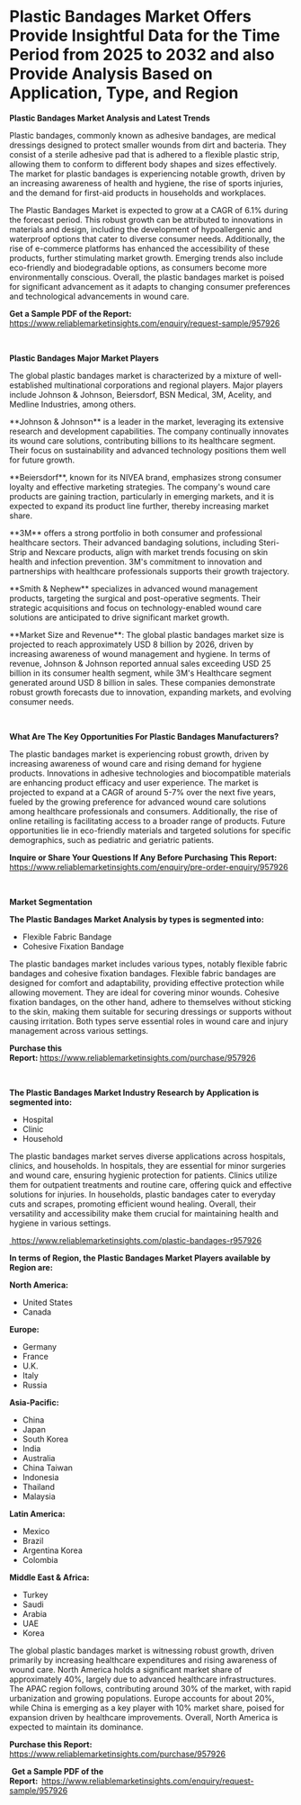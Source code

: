 <p><h1>Plastic Bandages Market Offers Provide Insightful Data for the Time Period from 2025 to 2032 and also Provide Analysis Based on Application, Type, and Region</h1></p><p><strong>Plastic Bandages Market Analysis and Latest Trends</strong></p>
<p><p>Plastic bandages, commonly known as adhesive bandages, are medical dressings designed to protect smaller wounds from dirt and bacteria. They consist of a sterile adhesive pad that is adhered to a flexible plastic strip, allowing them to conform to different body shapes and sizes effectively. The market for plastic bandages is experiencing notable growth, driven by an increasing awareness of health and hygiene, the rise of sports injuries, and the demand for first-aid products in households and workplaces. </p><p>The Plastic Bandages Market is expected to grow at a CAGR of 6.1% during the forecast period. This robust growth can be attributed to innovations in materials and design, including the development of hypoallergenic and waterproof options that cater to diverse consumer needs. Additionally, the rise of e-commerce platforms has enhanced the accessibility of these products, further stimulating market growth. Emerging trends also include eco-friendly and biodegradable options, as consumers become more environmentally conscious. Overall, the plastic bandages market is poised for significant advancement as it adapts to changing consumer preferences and technological advancements in wound care.</p></p>
<p><strong>Get a Sample PDF of the Report:&nbsp;</strong> <a href="https://www.reliablemarketinsights.com/enquiry/request-sample/957926?utm_campaign=3004&utm_medium=2&utm_source=Github&utm_content=ia&utm_term=19042025&utm_id=plastic-bandages">https://www.reliablemarketinsights.com/enquiry/request-sample/957926</a></p>
<p>&nbsp;</p>
<p><strong>Plastic Bandages Major Market Players</strong></p>
<p><p>The global plastic bandages market is characterized by a mixture of well-established multinational corporations and regional players. Major players include Johnson & Johnson, Beiersdorf, BSN Medical, 3M, Acelity, and Medline Industries, among others. </p><p>**Johnson & Johnson** is a leader in the market, leveraging its extensive research and development capabilities. The company continually innovates its wound care solutions, contributing billions to its healthcare segment. Their focus on sustainability and advanced technology positions them well for future growth.</p><p>**Beiersdorf**, known for its NIVEA brand, emphasizes strong consumer loyalty and effective marketing strategies. The company's wound care products are gaining traction, particularly in emerging markets, and it is expected to expand its product line further, thereby increasing market share.</p><p>**3M** offers a strong portfolio in both consumer and professional healthcare sectors. Their advanced bandaging solutions, including Steri-Strip and Nexcare products, align with market trends focusing on skin health and infection prevention. 3M's commitment to innovation and partnerships with healthcare professionals supports their growth trajectory.</p><p>**Smith & Nephew** specializes in advanced wound management products, targeting the surgical and post-operative segments. Their strategic acquisitions and focus on technology-enabled wound care solutions are anticipated to drive significant market growth.</p><p>**Market Size and Revenue**: The global plastic bandages market size is projected to reach approximately USD 8 billion by 2026, driven by increasing awareness of wound management and hygiene. In terms of revenue, Johnson & Johnson reported annual sales exceeding USD 25 billion in its consumer health segment, while 3M's Healthcare segment generated around USD 8 billion in sales. These companies demonstrate robust growth forecasts due to innovation, expanding markets, and evolving consumer needs.</p></p>
<p>&nbsp;</p>
<p><strong>What Are The Key Opportunities For Plastic Bandages Manufacturers?</strong></p>
<p><p>The plastic bandages market is experiencing robust growth, driven by increasing awareness of wound care and rising demand for hygiene products. Innovations in adhesive technologies and biocompatible materials are enhancing product efficacy and user experience. The market is projected to expand at a CAGR of around 5-7% over the next five years, fueled by the growing preference for advanced wound care solutions among healthcare professionals and consumers. Additionally, the rise of online retailing is facilitating access to a broader range of products. Future opportunities lie in eco-friendly materials and targeted solutions for specific demographics, such as pediatric and geriatric patients.</p></p>
<p><strong>Inquire or Share Your Questions If Any Before Purchasing This Report:</strong> <a href="https://www.reliablemarketinsights.com/enquiry/pre-order-enquiry/957926?utm_campaign=3004&utm_medium=2&utm_source=Github&utm_content=ia&utm_term=19042025&utm_id=plastic-bandages">https://www.reliablemarketinsights.com/enquiry/pre-order-enquiry/957926</a></p>
<p>&nbsp;</p>
<p><strong>Market Segmentation</strong></p>
<p><strong>The Plastic Bandages Market Analysis by types is segmented into:</strong></p>
<p><ul><li>Flexible Fabric Bandage</li><li>Cohesive Fixation Bandage</li></ul></p>
<p><p>The plastic bandages market includes various types, notably flexible fabric bandages and cohesive fixation bandages. Flexible fabric bandages are designed for comfort and adaptability, providing effective protection while allowing movement. They are ideal for covering minor wounds. Cohesive fixation bandages, on the other hand, adhere to themselves without sticking to the skin, making them suitable for securing dressings or supports without causing irritation. Both types serve essential roles in wound care and injury management across various settings.</p></p>
<p><strong>Purchase this Report:&nbsp;</strong><a href="https://www.reliablemarketinsights.com/purchase/957926?utm_campaign=3004&utm_medium=2&utm_source=Github&utm_content=ia&utm_term=19042025&utm_id=plastic-bandages">https://www.reliablemarketinsights.com/purchase/957926</a></p>
<p>&nbsp;</p>
<p><strong>The Plastic Bandages Market Industry Research by Application is segmented into:</strong></p>
<p><ul><li>Hospital</li><li>Clinic</li><li>Household</li></ul></p>
<p><p>The plastic bandages market serves diverse applications across hospitals, clinics, and households. In hospitals, they are essential for minor surgeries and wound care, ensuring hygienic protection for patients. Clinics utilize them for outpatient treatments and routine care, offering quick and effective solutions for injuries. In households, plastic bandages cater to everyday cuts and scrapes, promoting efficient wound healing. Overall, their versatility and accessibility make them crucial for maintaining health and hygiene in various settings.</p></p>
<p><a href="https://www.reliablemarketinsights.com/plastic-bandages-r957926?utm_campaign=3004&utm_medium=2&utm_source=Github&utm_content=ia&utm_term=19042025&utm_id=plastic-bandages">&nbsp;https://www.reliablemarketinsights.com/plastic-bandages-r957926</a></p>
<p><strong>In terms of Region, the Plastic Bandages Market Players available by Region are:</strong></p>
<p>
    <p> <strong> North America: </strong>
        <ul>
            <li>United States</li>
            <li>Canada</li>
        </ul>
        </p> 
    <p> <strong> Europe: </strong>
        <ul>
            <li>Germany</li>
            <li>France</li>
            <li>U.K.</li>
            <li>Italy</li>
            <li>Russia</li>
        </ul>
        </p> 
    <p> <strong> Asia-Pacific: </strong>
        <ul>
            <li>China</li>
            <li>Japan</li>
            <li>South Korea</li>
            <li>India</li>
            <li>Australia</li>
            <li>China Taiwan</li>
            <li>Indonesia</li>
            <li>Thailand</li>
            <li>Malaysia</li>
        </ul>
        </p> 
    <p> <strong> Latin America: </strong>
        <ul>
            <li>Mexico</li>
            <li>Brazil</li>
            <li>Argentina Korea</li>
            <li>Colombia</li>
        </ul>
        </p> 
    <p> <strong> Middle East & Africa: </strong>
        <ul>
            <li>Turkey</li>
            <li>Saudi</li>
            <li>Arabia</li>
            <li>UAE</li>
            <li>Korea</li>
        </ul>
    </p>
    </p>
<p><p>The global plastic bandages market is witnessing robust growth, driven primarily by increasing healthcare expenditures and rising awareness of wound care. North America holds a significant market share of approximately 40%, largely due to advanced healthcare infrastructures. The APAC region follows, contributing around 30% of the market, with rapid urbanization and growing populations. Europe accounts for about 20%, while China is emerging as a key player with 10% market share, poised for expansion driven by healthcare improvements. Overall, North America is expected to maintain its dominance.</p></p>
<p><strong>Purchase this Report: </strong><a href="https://www.reliablemarketinsights.com/purchase/957926?utm_campaign=3004&utm_medium=2&utm_source=Github&utm_content=ia&utm_term=19042025&utm_id=plastic-bandages">https://www.reliablemarketinsights.com/purchase/957926</a></p>
<p>&nbsp;<strong>Get a Sample PDF of the Report:&nbsp;&nbsp;</strong><a href="https://www.reliablemarketinsights.com/enquiry/request-sample/957926?utm_campaign=3004&utm_medium=2&utm_source=Github&utm_content=ia&utm_term=19042025&utm_id=plastic-bandages">https://www.reliablemarketinsights.com/enquiry/request-sample/957926</a></p>
<p><strong></strong></p>
<p><p></p><p></p><p></p></p>
